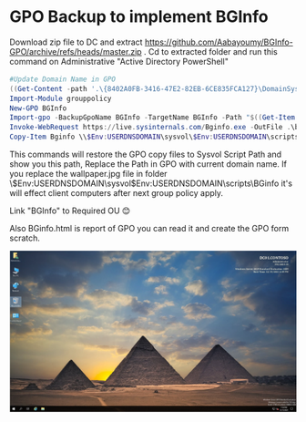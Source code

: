 # GPO Backup to implement BGInfo

Download zip file to DC and extract https://github.com/Aabayoumy/BGInfo-GPO/archive/refs/heads/master.zip .
Cd to extracted folder and run this command on Administrative "Active Directory PowerShell"

```powershell
#Update Domain Name in GPO
((Get-Content -path '.\{8402A0FB-3416-47E2-82EB-6CE835FCA127}\DomainSysvol\GPO\Machine\Preferences\Files\Files.xml' -Raw) -replace "CONTOSO.COM", $Env:USERDNSDOMAIN) | Set-Content -Path '.\{8402A0FB-3416-47E2-82EB-6CE835FCA127}\DomainSysvol\GPO\Machine\Preferences\Files\Files.xml'
Import-Module grouppolicy
New-GPO BGInfo
Import-gpo -BackupGpoName BGInfo -TargetName BGInfo -Path "$((Get-Item .).FullName)"
Invoke-WebRequest https://live.sysinternals.com/Bginfo.exe -OutFile .\bginfo\bginfo.exe
Copy-Item Bginfo \\$Env:USERDNSDOMAIN\sysvol\$Env:USERDNSDOMAIN\scripts\ -force -Recurse

```

This commands will restore the GPO copy files to Sysvol Script Path and show you this path, Replace the Path in GPO with current domain name.
If you replace the wallpaper.jpg file in folder \\$Env:USERDNSDOMAIN\sysvol\$Env:USERDNSDOMAIN\scripts\BGinfo it's will effect client computers after next group policy apply.

Link "BGInfo" to Required OU 😊

Also BGinfo.html is report of GPO you can read it and create the GPO form scratch.

![Result](Result.png)

